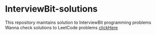 # InterviewBit-solutions
This repository maintains solution to InterviewBit programming problems
Wanna check solutions to LeetCode problems [clickHere](https://github.com/pranjal021/LeetCode_Solutions)
